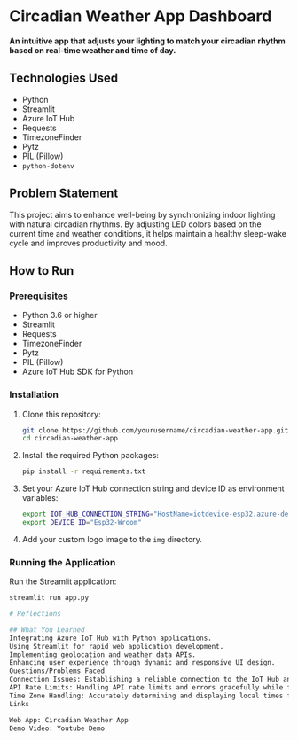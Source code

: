 # Circadian Weather App Dashboard

**An intuitive app that adjusts your lighting to match your circadian rhythm based on real-time weather and time of day.**

## Technologies Used

- Python
- Streamlit
- Azure IoT Hub
- Requests
- TimezoneFinder
- Pytz
- PIL (Pillow)
- `python-dotenv`

## Problem Statement

This project aims to enhance well-being by synchronizing indoor lighting with natural circadian rhythms. By adjusting LED colors based on the current time and weather conditions, it helps maintain a healthy sleep-wake cycle and improves productivity and mood.

## How to Run

### Prerequisites

- Python 3.6 or higher
- Streamlit
- Requests
- TimezoneFinder
- Pytz
- PIL (Pillow)
- Azure IoT Hub SDK for Python

### Installation

1. Clone this repository:
    ```sh
    git clone https://github.com/yourusername/circadian-weather-app.git
    cd circadian-weather-app
    ```

2. Install the required Python packages:
    ```sh
    pip install -r requirements.txt
    ```

3. Set your Azure IoT Hub connection string and device ID as environment variables:
    ```sh
    export IOT_HUB_CONNECTION_STRING="HostName=iotdevice-esp32.azure-devices.net;SharedAccessKeyName=iothubowner;SharedAccessKey=R0mDqvmO/fU+pxKGyZDw4KSH7z3kibnHjAIoTGqyAew="
    export DEVICE_ID="Esp32-Wroom"
    ```

4. Add your custom logo image to the `img` directory.

### Running the Application

Run the Streamlit application:
```sh
streamlit run app.py

# Reflections

## What You Learned
Integrating Azure IoT Hub with Python applications.
Using Streamlit for rapid web application development.
Implementing geolocation and weather data APIs.
Enhancing user experience through dynamic and responsive UI design.
Questions/Problems Faced
Connection Issues: Establishing a reliable connection to the IoT Hub and ensuring consistent message delivery to the ESP32 device.
API Rate Limits: Handling API rate limits and errors gracefully while fetching geolocation and weather data.
Time Zone Handling: Accurately determining and displaying local times for various locations.
Links

Web App: Circadian Weather App
Demo Video: Youtube Demo
